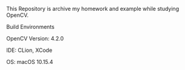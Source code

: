This Repository is archive my homework and example while studying OpenCV.

Build Environments

OpenCV Version: 4.2.0

IDE: CLion, XCode

OS: macOS 10.15.4
